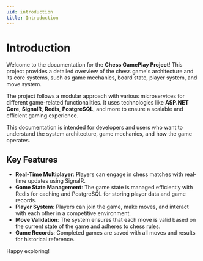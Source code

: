 ```yaml
---
uid: introduction
title: Introduction
---
```


# Introduction

Welcome to the documentation for the **Chess GamePlay Project**! This project provides a detailed overview of the chess game's architecture and its core systems, such as game mechanics, board state, player system, and move system.

The project follows a modular approach with various microservices for different game-related functionalities. It uses technologies like **ASP.NET Core**, **SignalR**, **Redis**, **PostgreSQL**, and more to ensure a scalable and efficient gaming experience.

This documentation is intended for developers and users who want to understand the system architecture, game mechanics, and how the game operates.

## Key Features

- **Real-Time Multiplayer**: Players can engage in chess matches with real-time updates using SignalR.
- **Game State Management**: The game state is managed efficiently with Redis for caching and PostgreSQL for storing player data and game records.
- **Player System**: Players can join the game, make moves, and interact with each other in a competitive environment.
- **Move Validation**: The system ensures that each move is valid based on the current state of the game and adheres to chess rules.
- **Game Records**: Completed games are saved with all moves and results for historical reference.

Happy exploring!
